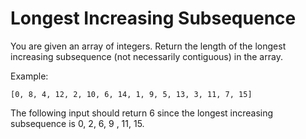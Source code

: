 # Longest Increasing Subsequence

You are given an array of integers. Return the length of the longest increasing subsequence (not necessarily contiguous) in the array.

Example:

```
[0, 8, 4, 12, 2, 10, 6, 14, 1, 9, 5, 13, 3, 11, 7, 15]
```

The following input should return 6 since the longest increasing subsequence is 0, 2, 6, 9 , 11, 15.